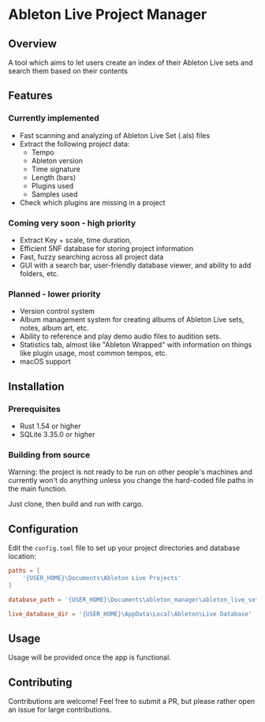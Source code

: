 # Ableton Live Project Manager

## Overview

A tool which aims to let users create an index of their Ableton Live sets and search them based on their contents

## Features

### Currently implemented

- Fast scanning and analyzing of Ableton Live Set (.als) files
- Extract the following project data:
    - Tempo
    - Ableton version
    - Time signature
    - Length (bars)
    - Plugins used
    - Samples used
- Check which plugins are missing in a project


### Coming very soon - high priority
- Extract Key + scale, time duration,
- Efficient 5NF database for storing project information
- Fast, fuzzy searching across all project data
- GUI with a search bar, user-friendly database viewer, and ability to add folders, etc.

### Planned - lower priority

- Version control system
- Album management system for creating albums of Ableton Live sets, notes, album art, etc.
- Ability to reference and play demo audio files to audition sets.
- Statistics tab, almost like "Ableton Wrapped" with information on things like plugin usage, most common tempos, etc.
- macOS support

## Installation

### Prerequisites

- Rust 1.54 or higher
- SQLite 3.35.0 or higher

### Building from source

Warning: the project is not ready to be run on other people's machines and currently won't do anything unless you change the hard-coded file paths in the main function.

Just clone, then build and run with cargo.

## Configuration

Edit the `config.toml` file to set up your project directories and database location:

```toml
paths = [
    '{USER_HOME}\Documents\Ableton Live Projects'
]

database_path = '{USER_HOME}\Documents\ableton_manager\ableton_live_sets.db'

live_database_dir = '{USER_HOME}\AppData\Local\Ableton\Live Database'
```

## Usage

Usage will be provided once the app is functional.

## Contributing

Contributions are welcome! Feel free to submit a PR, but please rather open an issue for large contributions.